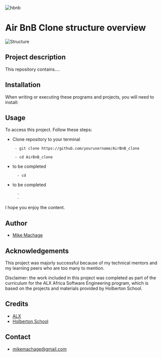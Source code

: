 ![hbnb](https://github.com/machage9603/AirBnB_clone/assets/139768288/0fea0a15-e99b-4029-aaf3-84122695c2fa)

# **Air BnB Clone structure overview**

![Structure](https://github.com/machage9603/AirBnB_clone/assets/139768288/4bbe8b1c-5258-4e35-8464-de6913bbdb1c)

## **Project description**

This repository contains....

## **Installation**

When writing or executing these programs and projects, you will need to install:

## **Usage**

To access this project. Follow these steps:

- Clone repository to your terminal

       - git clone https://github.com/yourusername/AirBnB_clone

       - cd AirBnB_clone

- to be completed

        - cd

- to be completed

        -
        -

I hope you enjoy the content.

## Author

- [Mike Machage](https://twitter.com/machage_)

## Acknowledgements

This project was majorly successful because of my technical mentors and my learning peers who are too many to mention.

Disclaimer: the work included in this project was completed as part of the curriculum for the ALX Africa Software Engineering program, which is based on the projects and materials provided by Holberton School.

## Credits

- [ALX](https://www.alxafrica.com/)
- [Holberton School](https://www.holbertonschool.com/)

## Contact

- mikemachage@gmail.com
